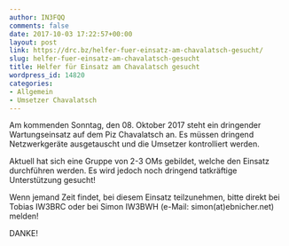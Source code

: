 ```yaml
---
author: IN3FQQ
comments: false
date: 2017-10-03 17:22:57+00:00
layout: post
link: https://drc.bz/helfer-fuer-einsatz-am-chavalatsch-gesucht/
slug: helfer-fuer-einsatz-am-chavalatsch-gesucht
title: Helfer für Einsatz am Chavalatsch gesucht
wordpress_id: 14820
categories:
- Allgemein
- Umsetzer Chavalatsch
---
```


Am kommenden Sonntag, den 08. Oktober 2017 steht ein dringender Wartungseinsatz auf dem Piz Chavalatsch an. Es müssen dringend Netzwerkgeräte ausgetauscht und die Umsetzer kontrolliert werden.

Aktuell hat sich eine Gruppe von 2-3 OMs gebildet, welche den Einsatz durchführen werden. Es wird jedoch noch dringend tatkräftige Unterstützung gesucht!

Wenn jemand Zeit findet, bei diesem Einsatz teilzunehmen, bitte direkt bei Tobias IW3BRC oder bei Simon IW3BWH (e-Mail: simon(at)ebnicher.net) melden!

DANKE!
